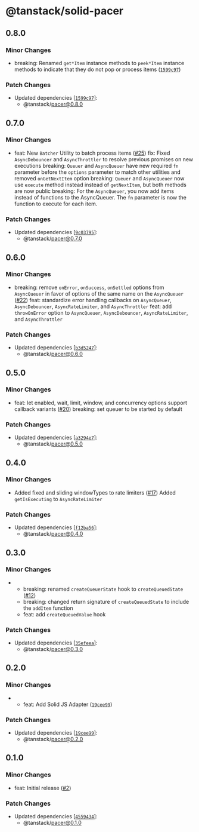 # @tanstack/solid-pacer

## 0.8.0

### Minor Changes

- breaking: Renamed `get*Item` instance methods to `peek*Item` instance methods to indicate that they do not pop or process items ([`1599c97`](https://github.com/TanStack/pacer/commit/1599c9785f7496648a2b44274b839c7f784ce7f5))

### Patch Changes

- Updated dependencies [[`1599c97`](https://github.com/TanStack/pacer/commit/1599c9785f7496648a2b44274b839c7f784ce7f5)]:
  - @tanstack/pacer@0.8.0

## 0.7.0

### Minor Changes

- feat: New `Batcher` Utility to batch process items ([#25](https://github.com/TanStack/pacer/pull/25))
  fix: Fixed `AsyncDebouncer` and `AsyncThrottler` to resolve previous promises on new executions
  breaking: `Queuer` and `AsyncQueuer` have new required `fn` parameter before the `options` parameter to match other utilities and removed `onGetNextItem` option
  breaking: `Queuer` and `AsyncQueuer` now use `execute` method instead instead of `getNextItem`, but both methods are now public
  breaking: For the `AsyncQueuer`, you now add items instead of functions to the AsyncQueuer. The `fn` parameter is now the function to execute for each item.

### Patch Changes

- Updated dependencies [[`9c03795`](https://github.com/TanStack/pacer/commit/9c037959e90a67ebe3a848fd711bbbd8f3c283cb)]:
  - @tanstack/pacer@0.7.0

## 0.6.0

### Minor Changes

- breaking: remove `onError`, `onSuccess`, `onSettled` options from `AsyncQueuer` in favor of options of the same name on the `AsyncQueuer` ([#22](https://github.com/TanStack/pacer/pull/22))
  feat: standardize error handling callbacks on `AsyncQueuer`, `AsyncDebouncer`, `AsyncRateLimiter`, and `AsyncThrottler`
  feat: add `throwOnError` option to `AsyncQueuer`, `AsyncDebouncer`, `AsyncRateLimiter`, and `AsyncThrottler`

### Patch Changes

- Updated dependencies [[`b3d5247`](https://github.com/TanStack/pacer/commit/b3d52477a387f52b0242d2d753f5f271beb92283)]:
  - @tanstack/pacer@0.6.0

## 0.5.0

### Minor Changes

- feat: let enabled, wait, limit, window, and concurrency options support callback variants ([#20](https://github.com/TanStack/pacer/pull/20))
  breaking: set queuer to be started by default

### Patch Changes

- Updated dependencies [[`a3294e7`](https://github.com/TanStack/pacer/commit/a3294e722915f3a17ea6a1333978994c57568a57)]:
  - @tanstack/pacer@0.5.0

## 0.4.0

### Minor Changes

- Added fixed and sliding windowTypes to rate limiters ([#17](https://github.com/TanStack/pacer/pull/17))
  Added `getIsExecuting` to `AsyncRateLimiter`

### Patch Changes

- Updated dependencies [[`f12ba56`](https://github.com/TanStack/pacer/commit/f12ba561d9eafb6a19a16514f8db1a2f5f6fda82)]:
  - @tanstack/pacer@0.4.0

## 0.3.0

### Minor Changes

- - breaking: renamed `createQueuerState` hook to `createQueuedState` ([#12](https://github.com/TanStack/pacer/pull/12))
  - breaking: changed return signature of `createQueuedState` to include the `addItem` function
  - feat: add `createQueuedValue` hook

### Patch Changes

- Updated dependencies [[`35efeea`](https://github.com/TanStack/pacer/commit/35efeeab76d54a1479bd158db9b804b60e87d89b)]:
  - @tanstack/pacer@0.3.0

## 0.2.0

### Minor Changes

- - feat: Add Solid JS Adapter ([`19cee99`](https://github.com/TanStack/pacer/commit/19cee995d79bc16077c9a28fc5f6ab251d626e16))

### Patch Changes

- Updated dependencies [[`19cee99`](https://github.com/TanStack/pacer/commit/19cee995d79bc16077c9a28fc5f6ab251d626e16)]:
  - @tanstack/pacer@0.2.0

## 0.1.0

### Minor Changes

- feat: Initial release ([#2](https://github.com/TanStack/pacer/pull/2))

### Patch Changes

- Updated dependencies [[`4559434`](https://github.com/TanStack/pacer/commit/4559434d61a06cdfb091e1243d23349c3d909222)]:
  - @tanstack/pacer@0.1.0
